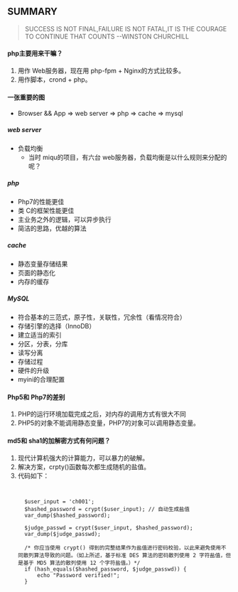 ## SUMMARY

> SUCCESS IS NOT FINAL,FAILURE IS NOT FATAL,IT IS THE COURAGE TO 
CONTINUE THAT COUNTS                --WINSTON CHURCHILL


#### php主要用来干嘛？
1. 用作 Web服务器，现在用 php-fpm + Nginx的方式比较多。
2. 用作脚本，crond + php。
   
#### 一张重要的图
* Browser && App => web server => php => cache => mysql

##### web server
* 负载均衡
   * 当时 miqu的项目，有六台 web服务器，负载均衡是以什么规则来分配的呢？
   
##### php 
* Php7的性能更佳
* 类 C的框架性能更佳
* 主业务之外的逻辑，可以异步执行
* 简洁的思路，优越的算法

##### cache
* 静态变量存储结果
* 页面的静态化
* 内存的缓存

##### MySQL
* 符合基本的三范式，原子性，关联性，冗余性（看情况符合）
* 存储引擎的选择（InnoDB）
* 建立适当的索引
* 分区，分表，分库
* 读写分离
* 存储过程
* 硬件的升级
* myini的合理配置







#### Php5和 Php7的差别
1. PHP的运行环境加载完成之后，对内存的调用方式有很大不同
2. PHP5的对象不能调用静态变量，PHP7的对象可以调用静态变量。

#### md5和 sha1的加解密方式有何问题？
1. 现代计算机强大的计算能力，可以暴力的破解。
2. 解决方案，crpty()函数每次都生成随机的盐值。
3. 代码如下：
      ```   
      
        
        $user_input = 'ch001';
        $hashed_password = crypt($user_input); // 自动生成盐值
        var_dump($hashed_password);
        
        $judge_passwd = crypt($user_input, $hashed_password);
        var_dump($judge_passwd);
        
        /* 你应当使用 crypt() 得到的完整结果作为盐值进行密码校验，以此来避免使用不同散列算法导致的问题。（如上所述，基于标准 DES 算法的密码散列使用 2 字符盐值，但是基于 MD5 算法的散列使用 12 个字符盐值。）*/
        if (hash_equals($hashed_password, $judge_passwd)) {
            echo "Password verified!";
        }
      
      ```  
      

   
   
